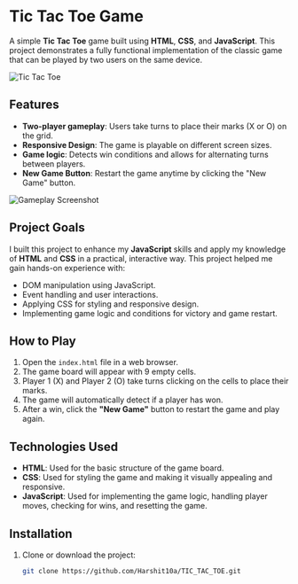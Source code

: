# Tic Tac Toe Game

A simple **Tic Tac Toe** game built using **HTML**, **CSS**, and **JavaScript**. This project demonstrates a fully functional implementation of the classic game that can be played by two users on the same device.

![Tic Tac Toe](https://us1.discourse-cdn.com/bubble/original/3X/4/c/4c583a00f6a44768aa32b706547ae96f0162f1a3.png)

## Features
- **Two-player gameplay**: Users take turns to place their marks (X or O) on the grid.
- **Responsive Design**: The game is playable on different screen sizes.
- **Game logic**: Detects win conditions and allows for alternating turns between players.
- **New Game Button**: Restart the game anytime by clicking the "New Game" button.

![Gameplay Screenshot]((https://raw.githubusercontent.com/Harshit10a/TIC_TAC_TOE/main/Screenshot%202025-02-16%20195639.png))  

## Project Goals
I built this project to enhance my **JavaScript** skills and apply my knowledge of **HTML** and **CSS** in a practical, interactive way. This project helped me gain hands-on experience with:
- DOM manipulation using JavaScript.
- Event handling and user interactions.
- Applying CSS for styling and responsive design.
- Implementing game logic and conditions for victory and game restart.

## How to Play
1. Open the `index.html` file in a web browser.
2. The game board will appear with 9 empty cells.
3. Player 1 (X) and Player 2 (O) take turns clicking on the cells to place their marks.
4. The game will automatically detect if a player has won.
5. After a win, click the **"New Game"** button to restart the game and play again.

## Technologies Used
- **HTML**: Used for the basic structure of the game board.
- **CSS**: Used for styling the game and making it visually appealing and responsive.
- **JavaScript**: Used for implementing the game logic, handling player moves, checking for wins, and resetting the game.

## Installation
1. Clone or download the project:
   ```bash
   git clone https://github.com/Harshit10a/TIC_TAC_TOE.git
